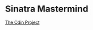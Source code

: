 # Sinatra Mastermind

[The Odin Project](https://www.theodinproject.com/courses/ruby-on-rails/lessons/sinatra-project)
